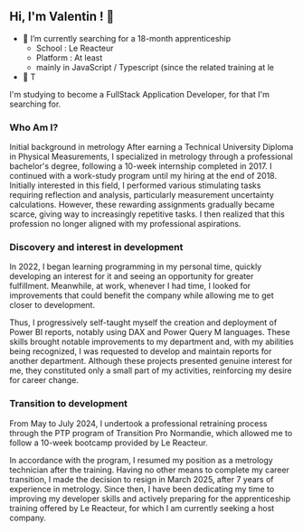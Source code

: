 ## Hi, I'm Valentin ! 👋

- 🔭 I’m currently searching for a 18-month apprenticeship
  - School : Le Reacteur
  - Platform : At least 
  -  mainly in JavaScript / Typescript (since the related training at le
- 🌱 T

I'm studying to become a FullStack Application Developer, for that I'm searching for.

### Who Am I?
Initial background in metrology
After earning a Technical University Diploma in Physical Measurements, I specialized in metrology through a professional bachelor's degree, following a 10-week internship completed in 2017. I continued with a work-study program until my hiring at the end of 2018. Initially interested in this field, I performed various stimulating tasks requiring reflection and analysis, particularly measurement uncertainty calculations. However, these rewarding assignments gradually became scarce, giving way to increasingly repetitive tasks. I then realized that this profession no longer aligned with my professional aspirations.

### Discovery and interest in development
In 2022, I began learning programming in my personal time, quickly developing an interest for it and seeing an opportunity for greater fulfillment. Meanwhile, at work, whenever I had time, I looked for improvements that could benefit the company while allowing me to get closer to development.

Thus, I progressively self-taught myself the creation and deployment of Power BI reports, notably using DAX and Power Query M languages. These skills brought notable improvements to my department and, with my abilities being recognized, I was requested to develop and maintain reports for another department. Although these projects presented genuine interest for me, they constituted only a small part of my activities, reinforcing my desire for career change.

### Transition to development
From May to July 2024, I undertook a professional retraining process through the PTP program of Transition Pro Normandie, which allowed me to follow a 10-week bootcamp provided by Le Reacteur.

In accordance with the program, I resumed my position as a metrology technician after the training. Having no other means to complete my career transition, I made the decision to resign in March 2025, after 7 years of experience in metrology. Since then, I have been dedicating my time to improving my developer skills and actively preparing for the apprenticeship training offered by Le Reacteur, for which I am currently seeking a host company.

<!--
**vlanp/vlanp** is a ✨ _special_ ✨ repository because its `README.md` (this file) appears on your GitHub profile.

Here are some ideas to get you started:

- 🔭 I’m currently working on ...
- 🌱 I’m currently learning ...
- 👯 I’m looking to collaborate on ...
- 🤔 I’m looking for help with ...
- 💬 Ask me about ...
- 📫 How to reach me: ...
- 😄 Pronouns: ...
- ⚡ Fun fact: ...
-->
